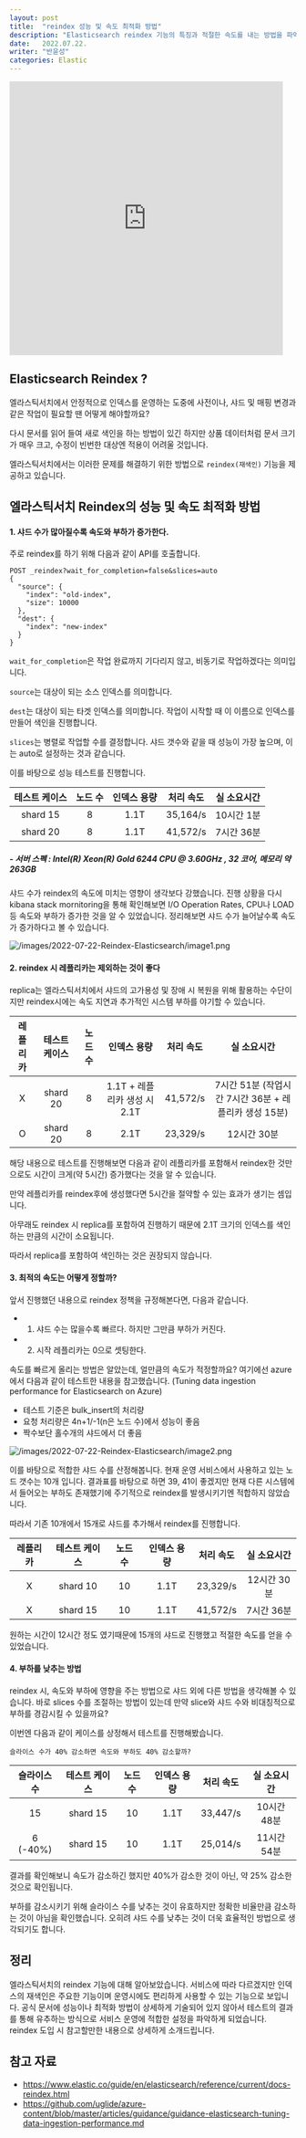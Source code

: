 ```yaml
---
layout: post
title:  "reindex 성능 및 속도 최적화 방법"
description: "Elasticsearch reindex 기능의 특징과 적절한 속도를 내는 방법을 파악해봅니다."
date:   2022.07.22.
writer: "반윤성"
categories: Elastic
---
```


<iframe src="https://giphy.com/embed/feoIvi3j0MxcFTazV8" width="480" height="480" frameBorder="0" class="giphy-embed" allowFullScreen></iframe>

## Elasticsearch Reindex ?

엘라스틱서치에서 안정적으로 인덱스를 운영하는 도중에 사전이나, 샤드 및 매핑 변경과 같은 작업이 필요할 땐 어떻게 해야할까요?

다시 문서를 읽어 들여 새로 색인을 하는 방법이 있긴 하지만 상품 데이터처럼 문서 크기가 매우 크고, 수정이 빈번한 대상엔 적용이 어려울 것입니다.

엘라스틱서치에서는 이러한 문제를 해결하기 위한 방법으로 ``reindex(재색인)`` 기능을 제공하고 있습니다.


## 엘라스틱서치 Reindex의 성능 및 속도 최적화 방법

#### 1. 샤드 수가 많아질수록 속도와 부하가 증가한다.

주로 reindex를 하기 위해 다음과 같이 API를 호출합니다.

```
POST _reindex?wait_for_completion=false&slices=auto
{
  "source": {
    "index": "old-index",
    "size": 10000
  },
  "dest": {
    "index": "new-index"
  }
}
```

``wait_for_completion``은 작업 완료까지 기다리지 않고, 비동기로 작업하겠다는 의미입니다.

``source``는 대상이 되는 소스 인덱스를 의미합니다.

``dest``는 대상이 되는 타겟 인덱스를 의미합니다. 작업이 시작할 때 이 이름으로 인덱스를 만들어 색인을 진행합니다.

``slices``는 병렬로 작업할 수를 결정합니다. 샤드 갯수와 같을 때 성능이 가장 높으며, 이는 auto로 설정하는 것과 같습니다.

이를 바탕으로 성능 테스트를 진행합니다.

|테스트 케이스|노드 수|인덱스 용량|처리 속도|실 소요시간
|:---:|:---:|:---:|:---:|:---:|
|shard 15|8|1.1T|35,164/s|10시간 1분
|shard 20|8|1.1T|41,572/s|7시간 36분

##### - 서버 스펙 : Intel(R) Xeon(R) Gold 6244 CPU @ 3.60GHz , 32 코어, 메모리 약 263GB

샤드 수가 reindex의 속도에 미치는 영향이 생각보다 강했습니다. 진행 상황을 다시 kibana stack mornitoring을 통해 확인해보면 I/O Operation Rates, CPU나 LOAD등 속도와 부하가 증가한 것을 알 수 있었습니다.
정리해보면 샤드 수가 늘어날수록 속도가 증가하다고 볼 수 있습니다.

![/images/2022-07-22-Reindex-Elasticsearch/image1.png](/images/2022-07-22-Reindex-Elasticsearch/image1.png)


#### 2. reindex 시 레플리카는 제외하는 것이 좋다
replica는 엘라스틱서치에서 샤드의 고가용성 및 장애 시 복원을 위해 활용하는 수단이지만 reindex시에는 속도 지연과
추가적인 시스템 부하를 야기할 수 있습니다.

|레플리카|테스트 케이스|노드 수|인덱스 용량|처리 속도|실 소요시간
|:---:|:---:|:---:|:---:|:---:|:---:|
|X|shard 20|8|1.1T + 레플리카 생성 시 2.1T|41,572/s|7시간 51분 (작업시간 7시간 36분 +  레플리카 생성 15분)
|O|shard 20|8|2.1T|23,329/s|12시간 30분

해당 내용으로 테스트를 진행해보면 다음과 같이 레플리카를 포함해서 reindex한 것만으로도 시간이 크게(약 5시간) 증가했다는 것을 알 수 있습니다.

만약 레플리카를 reindex후에 생성했다면 5시간을 절약할 수 있는 효과가 생기는 셈입니다.

아무래도 reindex 시 replica를 포함하여 진행하기 때문에 2.1T 크기의 인덱스를 색인하는 만큼의
시간이 소요됩니다.

따라서 replica를 포함하여 색인하는 것은 권장되지 않습니다.


#### 3. 최적의 속도는 어떻게 정할까?

앞서 진행했던 내용으로 reindex 정책을 규정해본다면, 다음과 같습니다.

- 1) 샤드 수는 많을수록 빠르다. 하지만 그만큼 부하가 커진다.
- 2) 시작 레플리카는 0으로 셋팅한다.


속도를 빠르게 올리는 방법은 알았는데, 얼만큼의 속도가 적정할까요? 여기에선 azure에서 다음과 같이 테스트한 내용을 참고했습니다. (Tuning data ingestion performance for Elasticsearch on Azure)

- 테스트 기준은 bulk_insert의 처리량
- 요청 처리량은 4n+1/-1(n은 노드 수)에서 성능이 좋음
- 짝수보단 홀수개의 샤드에서 더 좋음


![/images/2022-07-22-Reindex-Elasticsearch/image2.png](/images/2022-07-22-Reindex-Elasticsearch/image2.png)

이를 바탕으로 적합한 샤드 수를 산정해봅니다. 현재 운영 서비스에서 사용하고 있는 노드 갯수는 10개 입니다.
결과표를 바탕으로 하면 39, 41이 좋겠지만 현재 다른 시스템에서 들어오는 부하도 존재했기에 주기적으로 reindex를
발생시키기엔 적합하지 않았습니다.

따라서 기존 10개에서 15개로 샤드를 추가해서 reindex를 진행합니다.

|레플리카|테스트 케이스|노드 수|인덱스 용량|처리 속도|실 소요시간
|:---:|:---:|:---:|:---:|:---:|:---:|
|X|shard 10|10|1.1T|23,329/s|12시간 30분
|X|shard 15|10|1.1T|41,572/s|7시간 36분

원하는 시간이 12시간 정도 였기때문에 15개의 샤드로 진행했고 적절한 속도를 얻을 수 있었습니다.


#### 4. 부하를 낮추는 방법

reindex 시, 속도와 부하에 영향을 주는 방법으로 샤드 외에 다른 방법을 생각해볼 수 있습니다.
바로 slices 수를 조절하는 방법이 있는데 만약 slice와 샤드 수와 비대칭적으로 부하를 경감시킬 수 있을까요?

이번엔 다음과 같이 케이스를 상정해서 테스트를 진행해봤습니다.


``슬라이스 수가 40% 감소하면 속도와 부하도 40% 감소할까?``


|슬라이스 수|테스트 케이스|노드 수|인덱스 용량|처리 속도|실 소요시간
|:---:|:---:|:---:|:---:|:---:|:---:|
|15|shard 15|10|1.1T|33,447/s|10시간 48분
|6 (-40%)|shard 15|10|1.1T|25,014/s|11시간 54분

결과를 확인해보니 속도가 감소하긴 했지만 40%가 감소한 것이 아닌, 약 25% 감소한 것으로 확인됩니다.

부하를 감소시키기 위해 슬라이스 수를 낮추는 것이 유효하지만 정확한 비율만큼 감소하는 것이 아님을
확인했습니다. 오히려 샤드 수를 낮추는 것이 더욱 효율적인 방법으로 생각되기도 합니다.


## 정리

엘라스틱서치의 reindex 기능에 대해 알아보았습니다. 서비스에 따라 다르겠지만 인덱스의 재색인은 주요한 기능이며
운영시에도 편리하게 사용할 수 있는 기능으로 보입니다. 공식 문서에 성능이나 최적화 방법이 상세하게 기술되어 있지 않아서
테스트의 결과를 통해 유추하는 방식으로 서비스 운영에 적합한 설정을 파악하게 되었습니다. reindex 도입 시 참고할만한 
내용으로 상세하게 소개드립니다.


## 참고 자료
- https://www.elastic.co/guide/en/elasticsearch/reference/current/docs-reindex.html
- https://github.com/uglide/azure-content/blob/master/articles/guidance/guidance-elasticsearch-tuning-data-ingestion-performance.md
